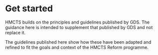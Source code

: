 # Get started

HMCTS builds on the principles and guidelines published by GDS. The guidance here is intended to supplement that published by GDS and not replace it.

The guidelines published here show how these have been adapted and refined to fit the goals and context of the HMCTS Reform programme. 
